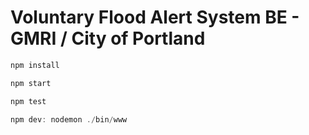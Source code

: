# Voluntary Flood Alert System BE - GMRI / City of Portland

```haskell
npm install

npm start

npm test

npm dev: nodemon ./bin/www